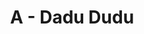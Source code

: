 ---
contest: FINDIT
year: 2021
round: Final
problem: A
title: A - Dadu Dudu
pdf: /contests/FINDIT/2021/final/A - Dadu Dudu.pdf
---